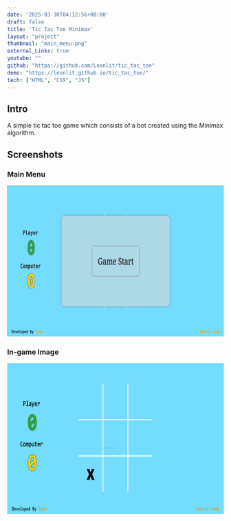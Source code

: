 ```yaml
---
date: '2025-03-30T04:12:56+08:00'
draft: false
title: 'Tic Tac Toe Minimax'
layout: "project"
thumbnail: "main_menu.png"
external_Links: true
youtube: ""
github: "https://github.com/Leonlit/tic_tac_toe"
demo: "https://leonlit.github.io/tic_tac_toe/"
tech: ["HTML", "CSS", "JS"]
---
```


## Intro
A simple tic tac toe game which consists of a bot created using the Minimax algorithm.

## Screenshots 

### Main Menu
<img src="main_menu.png" alt="Main Menu" height="350px">

### In-game Image
<img src="in_game.PNG" alt="In Game" height="350px">